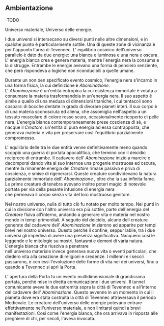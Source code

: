 ## Ambientazione

-TODO-

Universo materiale, Universo delle energie.

I due universi si intersecano su diversi punti nelle altre dimensioni, e in qualche punto è particolarmente sottile. Una di queste zone di vicinanza è per l'appunto l'area di Tevennec. L' equilibrio cosmico dell'universo parallelo è dato da due energie: una bianca e luminosa e una nera e oscura. L' energia bianca crea e genera materia, mentre l'energia nera la consuma e la distrugge. Entrambe le energie avevano una forma di pensiero senziente, che però rispondeva a logiche non riconducibili a quelle umane.

Durante un non ben specificato evento cosmico, l'energia nera s'incarnò in una forma fisica, la cui definizione è _Abominazione_.  
 L' _Abominazione_ è un'entità entropica la cui esistenza immortale è votata a consumare la materia trasformandola in un'energia nera. Il suo aspetto è simile a quello di una medusa di dimensioni titaniche, i cui tentacoli sono cosparsi di bocche dentate in grado di divorare pianeti interi. Il suo corpo è di una materia sconosciuta ed aliena, che assomiglia nell'aspetto a un tessuto muscolare di colore rosso scuro, occasionalmente ricoperto di pelle nera.  L'energia bianca contemporaneamente prese coscienza di sè, e nacque il _Creatore_: un'entità di pura energia ad essa contrapposta, che generava materia e vita per preservare così l'equilibrio parzialmente compromesso.

L' equilibrio delle tra le due entità venne definitivamente meno quando scoppiò una guerra di portata apocalittica, che terminò con il deicidio reciproco di entrambe. Il cadavere dell' _Abominazione_ iniziò a marcire e decomporsi dando vita al suo internoa una progenie mostruosa ed oscura, mentre la rimanente energia del _Creatore_ rimase passiva e priva di coscienza, e smise di rigenerarsi. Queste creature condividevano la natura parzialmente immortale dell' _Abominazione_ , oltre che la sua infinita fame. Le prime creature di tenebra avevano inoltre poteri magici di notevole portata per via della pesante infusione di energia nera  
 che permeava il corpo senza vita del loro mostruoso genitore.

Nel nostro universo, nulla di tutto ciò fu notato per molto tempo. Nei punti in cui la divisione con l'altro universo era più sottile, parte dell'energia del _Creatore_ fluiva all'interno, andando a generare vita e materia nel nostro mondo in tempi primordiali. A seguito del deicidio, alcune dell creature generate dal cadavere dell' _Abominazione_ iniziarono ad apparire per tempi brevi nel nostro universo. Questo perchè il confine, seppur labile, tra i due universi gli impediva di avere una presenza significativa. Nacquero così le leggende e le mitologie su mostri, fantasmi e demoni di varia natura. L'energia bianca che riusciva a penetrare  
 nell'universo materiale invece generava nuova vita o eventi particolari, che diedero vita alla creazione di religioni e credenze. I millenni e i secoli passarono, e con essi l'evoluzione delle forme di vita nei dei universi, fino a quando a Tevennec si aprì la Porta.

L' apertura della Porta fu un evento multidimensionale di grandissima portata, perchè mise in diretta comunicazione i due universi. Il tunnel comunicante aveva le due estremità sopra la città di Tevennec e all'interno del cadavere dell' _Abominazione_. Questo avvenne in un momento in cui il pianeta dove era stata costruita la città di Tevennec attraversava il periodo Medievale. Le creature dell'universo delle energie potevano entrare effettivamente nell'universo materiale, e non limitarsi quindi a brevi manifestazioni. Così come l'energia bianca, che ora arrivava in risposta alle preghiere di chi, per secoli, l'aveva invocata.

